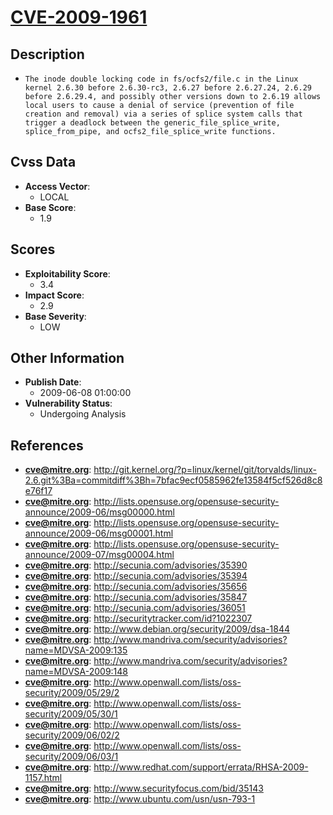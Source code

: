 
# [CVE-2009-1961](https://cve.mitre.org/cgi-bin/cvename.cgi?name=CVE-2009-1961)

## Description

- `The inode double locking code in fs/ocfs2/file.c in the Linux kernel 2.6.30 before 2.6.30-rc3, 2.6.27 before 2.6.27.24, 2.6.29 before 2.6.29.4, and possibly other versions down to 2.6.19 allows local users to cause a denial of service (prevention of file creation and removal) via a series of splice system calls that trigger a deadlock between the generic_file_splice_write, splice_from_pipe, and ocfs2_file_splice_write functions.`

## Cvss Data

- **Access Vector**:
  - LOCAL
- **Base Score**:
  - 1.9

## Scores

- **Exploitability Score**:
  - 3.4
- **Impact Score**:
  - 2.9
- **Base Severity**:
  - LOW

## Other Information

- **Publish Date**:
  - 2009-06-08 01:00:00
- **Vulnerability Status**:
  - Undergoing Analysis

## References

- **cve@mitre.org**: http://git.kernel.org/?p=linux/kernel/git/torvalds/linux-2.6.git%3Ba=commitdiff%3Bh=7bfac9ecf0585962fe13584f5cf526d8c8e76f17
- **cve@mitre.org**: http://lists.opensuse.org/opensuse-security-announce/2009-06/msg00000.html
- **cve@mitre.org**: http://lists.opensuse.org/opensuse-security-announce/2009-06/msg00001.html
- **cve@mitre.org**: http://lists.opensuse.org/opensuse-security-announce/2009-07/msg00004.html
- **cve@mitre.org**: http://secunia.com/advisories/35390
- **cve@mitre.org**: http://secunia.com/advisories/35394
- **cve@mitre.org**: http://secunia.com/advisories/35656
- **cve@mitre.org**: http://secunia.com/advisories/35847
- **cve@mitre.org**: http://secunia.com/advisories/36051
- **cve@mitre.org**: http://securitytracker.com/id?1022307
- **cve@mitre.org**: http://www.debian.org/security/2009/dsa-1844
- **cve@mitre.org**: http://www.mandriva.com/security/advisories?name=MDVSA-2009:135
- **cve@mitre.org**: http://www.mandriva.com/security/advisories?name=MDVSA-2009:148
- **cve@mitre.org**: http://www.openwall.com/lists/oss-security/2009/05/29/2
- **cve@mitre.org**: http://www.openwall.com/lists/oss-security/2009/05/30/1
- **cve@mitre.org**: http://www.openwall.com/lists/oss-security/2009/06/02/2
- **cve@mitre.org**: http://www.openwall.com/lists/oss-security/2009/06/03/1
- **cve@mitre.org**: http://www.redhat.com/support/errata/RHSA-2009-1157.html
- **cve@mitre.org**: http://www.securityfocus.com/bid/35143
- **cve@mitre.org**: http://www.ubuntu.com/usn/usn-793-1
